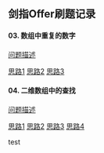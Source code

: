 ## 剑指Offer刷题记录
#### 03. 数组中重复的数字

[问题描述](./images/question3.png)

[思路1](./code/Question3/Solution1.py) [思路2](./code/Question3/Solution2.py) [思路3](./code/Question3/Solution3.py)



####  04. 二维数组中的查找

[问题描述](./images/question4.png)

[思路1](./code/Question4/Solution1.py) [思路2](./code/Question4/Solution2.py) [思路3](./code/Question4/Solution3.py) [思路4](./code/Question4/Solution4.py)

test



